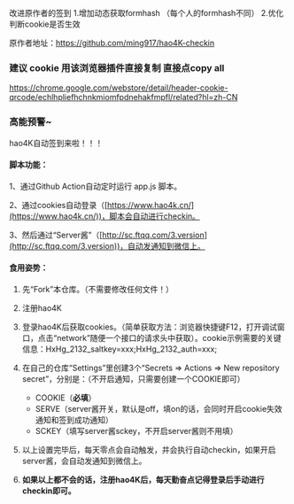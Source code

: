 改进原作者的签到 
1.增加动态获取formhash （每个人的formhash不同）
2.优化判断cookie是否生效

原作者地址：https://github.com/ming917/hao4K-checkin


### 建议 cookie 用该浏览器插件直接复制   直接点copy all
https://chrome.google.com/webstore/detail/header-cookie-qrcode/echlhpliefhchnkmiomfpdnehakfmpfl/related?hl=zh-CN

### 高能预警~

hao4K自动签到来啦！！！

#### 脚本功能：

1、通过Github Action自动定时运行 app.js 脚本。

2、通过cookies自动登录（[https://www.hao4k.cn/](https://www.hao4k.cn/))，脚本会自动进行checkin。

3、然后通过“Server酱”（[http://sc.ftqq.com/3.version](http://sc.ftqq.com/3.version))，自动发通知到微信上。



#### 食用姿势：

1. 先“Fork”本仓库。（不需要修改任何文件！）

2. 注册hao4K

3. 登录hao4K后获取cookies。（简单获取方法：浏览器快捷键F12，打开调试窗口，点击“network”随便一个接口的请求头中获取）。cookie示例需要的关键信息：HxHg_2132_saltkey=xxx;HxHg_2132_auth=xxx;

4. 在自己的仓库“Settings”里创建3个“Secrets => Actions => New repository secret”，分别是：（不开启通知，只需要创建一个COOKIE即可）

   - COOKIE（**必填**）
   - SERVE（server酱开关，默认是off，填on的话，会同时开启cookie失效通知和签到成功通知）
   - SCKEY（填写server酱sckey，不开启server酱则不用填）

5. 以上设置完毕后，每天零点会自动触发，并会执行自动checkin，如果开启server酱，会自动发通知到微信上。

6. **如果以上都不会的话，注册hao4K后，每天勤奋点记得登录后手动进行checkin即可。**

